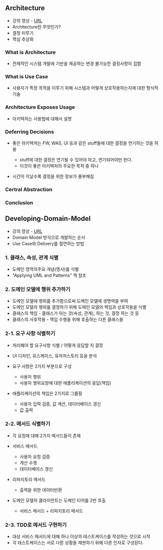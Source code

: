 ## Architecture

- 강의 영상 - <a href="https://www.youtube.com/watch?v=sYPsm93qIkY&list=PLeQ0NTYUDTmMM71Jn1scbEYdLFHz5ZqFA&index=12">URL</a>
- Architecture란 무엇인가?
- 결정 미루기
- 핵심 추상화

### What is Architecture

- 전체적인 시스템 개발에 기반을 제공하는 변경 불가능한 결정사항의 집합

### What is Use Case

- 사용자가 특정 목적을 이루기 위해 시스템과 어떻게 상호작용하는지에 대한 형식적 기술

### Architecture Exposes Usage

- 아키텍처는 사용법에 대해서 설명

### Deferring Decisions

- 좋은 아키텍처는 FW, WAS, UI 등과 같은 stuff들에 대한 결정을 연기하는 것을 허용
  - stuff에 대한 결정은 연기될 수 있어야 하고, 연기되어야만 한다.
  - 이것이 좋은 아키텍처의 주요한 목적 중 하나

- 시간이 지날수록 결정을 위한 정보가 풍부해짐

### Certral Abstraction

### Conclusion

## Developing-Domain-Model

- 강의 영상 - <a href="https://www.youtube.com/watch?v=5DVIUl5DoUo&list=PLeQ0NTYUDTmMM71Jn1scbEYdLFHz5ZqFA&index=13">URL</a>
- Domain Model 방식으로 개발하는 순서
- Use Case와 Delivery를 절연하는 방법

### 1. 클래스, 속성, 관계 식별

- 도메인 영역의주요 개념(명사)를 식별
- "Applying UML and Patterns" 책 참조

### 2. 도메인 모델에 행위 추가하기

- 도메인 모델에 행위를 추가함으로써 도메인 모델에 생명력을 부여
- 도메인 모델의 행위를 결정하기 위해 도메인 모델의 책임과 상호작용을 식별
- 클래스의 책임 - 클래스가 아는 것(속성, 관계), 하는 것, 결정 하는 것 등
- 클래스의 사호작용 - 책임 수행을 위해 호출하는 다른 클래스들

### 2-1. 요구 사항 식별하기

- 처리해야 할 요구사항 식별 / 어떻게 응답할 지 결정
- UI 디자인, 유스케이스, 유저저스토리 등을 분석
- 요구 사항은 2가지 부분으로 구성
  - 사용자 행위
  - 사용자 행위요창에 대한 애플리케이션의 응답(책임)  

- 애플리케이션의 책임은 2가지로 그룹핑
  - 사용자 입력 검증, 값 계산, 데이터베이스 갱신
  - 값 출력

### 2-2. 메서드 식별하기

- 각 요청에 대해 2가지 메서드들이 존재
- 서비스 메서드
  - 사용자 요청 검증
  - 계산 수행
  - 데이터베이스 갱신

- 리파지토리 메서드
  - 출력을 위한 데이터반환

- 도메인 모델의 클라이언트는 도메인 티어를 2번 호출
  - 서비스 메서드 + 리파지토리 메서드 

### 2-3. TDD로 메서드 구현하기

- 대상 서비스 메서드에 대해 하나 이상의 테스트케이스를 작성하는 것으로 시작
- 각 테스트케이스는 서로 다른 상황을 재현하기 위해 다른 인자로 구성된다.
